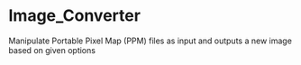 # Image_Converter
Manipulate Portable Pixel Map (PPM) files as input and outputs a new image based on given options
